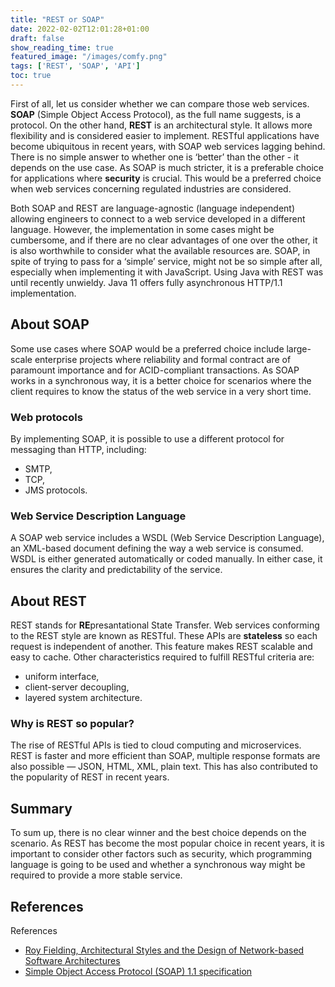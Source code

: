 ```yaml
---
title: "REST or SOAP"
date: 2022-02-02T12:01:28+01:00
draft: false
show_reading_time: true
featured_image: "/images/comfy.png"
tags: ['REST', 'SOAP', 'API']
toc: true
---
```


First of all, let us consider whether we can compare those web services. 
**SOAP** (Simple Object Access Protocol), as the full name suggests, is a protocol. 
On the other hand, **REST** is an architectural style. It allows more flexibility and is considered easier to implement. 
RESTful applications have become ubiquitous in recent years, with SOAP web services
lagging behind. There is no simple answer to whether one is ‘better’ than the other -
it depends on the use case. As SOAP is much stricter, it is a preferable choice for applications where **security** is crucial. 
This would be a preferred choice when web services concerning regulated industries are considered.

Both SOAP and REST are language-agnostic (language independent) allowing engineers
to connect to a web service developed in a different language. 
However, the implementation in some cases might be cumbersome, and if there are no clear advantages of one
over the other, it is also worthwhile to consider what the available resources are. 
SOAP, in spite of trying to pass for a ‘simple’ service, might not be so simple after all, especially
when implementing it with JavaScript. Using Java with REST was until
recently unwieldy. Java 11 offers fully asynchronous HTTP/1.1 implementation.

## About SOAP

Some use cases where SOAP would be a preferred choice include large-scale enterprise
projects where reliability and formal contract are of paramount importance and for
ACID-compliant transactions. As SOAP works in a synchronous way, it is a better choice for
scenarios where the client requires to know the status of the web service in a very short
time.

### Web protocols

By implementing SOAP, it is possible to use a different protocol for messaging than HTTP, including:
- SMTP,
- TCP,
- JMS protocols. 

### Web Service Description Language

A SOAP web service includes a WSDL (Web Service Description Language), an XML-based document defining the way a web service is consumed. WSDL is either generated automatically or coded manually. 
In either case, it ensures the clarity and predictability of the service.

## About REST

REST stands for **RE**presantational State Transfer. Web services conforming to the REST
style are known as RESTful. 
These APIs are **stateless** so each request is independent of
another. This feature makes REST scalable and easy to cache. Other characteristics required to fulfill RESTful criteria are:
- uniform interface,
- client-server decoupling, 
- layered system architecture.

### Why is REST so popular?

The rise of RESTful APIs is tied to cloud computing and microservices. REST is faster and
more efficient than SOAP, multiple response formats are also possible — JSON, HTML,
XML, plain text. This has also contributed to the popularity of REST in recent years.

## Summary

To sum up, there is no clear winner and the best choice depends on the scenario. 
As REST has become the most popular choice in recent years, it is important to consider other factors such as security, which programming language is going to be used and whether 
a synchronous way might be required to provide a more stable service.

## References

References

- [Roy Fielding, Architectural Styles and the Design of Network-based Software Architectures](https://www.ics.uci.edu/~fielding/pubs/dissertation/top.htm)
- [Simple Object Access Protocol (SOAP) 1.1 specification](https://www.w3.org/TR/2000/NOTE-SOAP-20000508/)